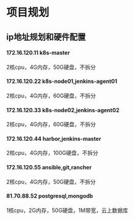 # 项目规划
## ip地址规划和硬件配置
#### 172.16.120.11 k8s-master
2核cpu，4G内存，50G硬盘，不拆分
#### 172.16.120.22 k8s-node01,jenkins-agent01
2核cpu，4G内存，60G硬盘，不拆分
#### 172.16.120.33 k8s-node02,jenkins-agent02
2核cpu，4G内存，60G硬盘，不拆分
#### 172.16.120.44 harbor,jenkins-master
2核cpu，4G内存，100G硬盘，不拆分
#### 172.16.120.55 ansible,git,rancher
2核cpu，4G内存，50G硬盘，不拆分
#### 81.70.88.52 postgresql,mongodb
1核cpu，2G内存，50G硬盘，1M带宽，云上数据库